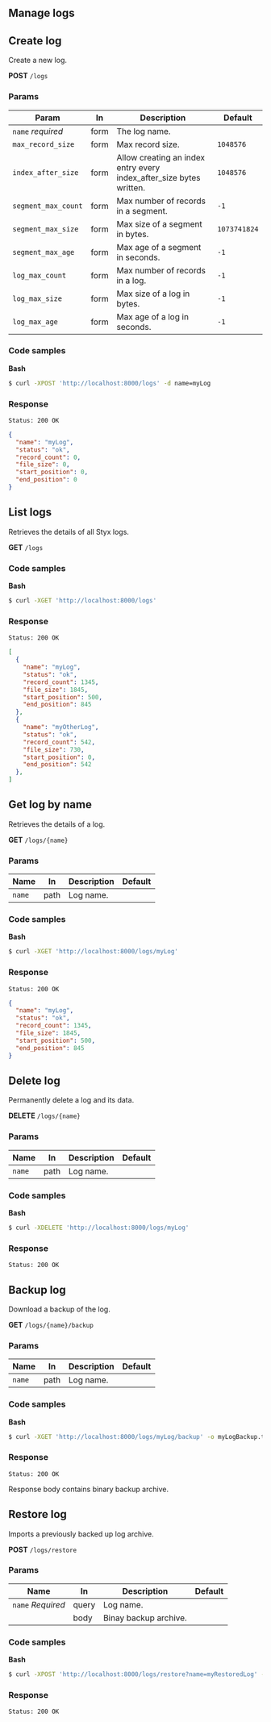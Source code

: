 Manage logs
-----------

## Create log

Create a new log.

**POST** `/logs`

### Params

| Param                 | In    | Description                                                           | Default       |
|---------------------  |------ |---------------------------------------------------------------------  |-------------- |
| `name`  _required_    | form  | The log name.                                                         |               |
| `max_record_size`     | form  | Max record size.                                                      | `1048576`     |
| `index_after_size`    | form  | Allow creating an index entry every index_after_size bytes written.   | `1048576`     |
| `segment_max_count`   | form  | Max number of records in a segment.                                   | `-1`          |
| `segment_max_size`    | form  | Max size of a segment in bytes.                                       | `1073741824`  |
| `segment_max_age`     | form  | Max age of a segment in seconds.                                      | `-1`          |
| `log_max_count`       | form  | Max number of records in a log.                                       | `-1`          |
| `log_max_size`        | form  | Max size of a log in bytes.                                           | `-1`          |
| `log_max_age`         | form  | Max age of a log in seconds.                                          | `-1`          |

### Code samples

**Bash**

```bash
$ curl -XPOST 'http://localhost:8000/logs' -d name=myLog
```

### Response

```
Status: 200 OK
```
```json
{
  "name": "myLog",
  "status": "ok",
  "record_count": 0,
  "file_size": 0,
  "start_position": 0,
  "end_position": 0
}
```

## List logs

Retrieves the details of all Styx logs.

**GET** `/logs`

### Code samples

**Bash**

```bash
$ curl -XGET 'http://localhost:8000/logs'
```

### Response

```
Status: 200 OK
```
```json
[
  {
    "name": "myLog",
    "status": "ok",
    "record_count": 1345,
    "file_size": 1845,
    "start_position": 500,
    "end_position": 845
  },
  {
    "name": "myOtherLog",
    "status": "ok",
    "record_count": 542,
    "file_size": 730,
    "start_position": 0,
    "end_position": 542
  },
]
```

## Get log by name

Retrieves the details of a log.

**GET** `/logs/{name}`

### Params 

| Name        | In      | Description                                                     | Default   |
|------------ |-------  |---------------------------------------------------------------- |---------- |
| `name`      | path    | Log name.                                                       |           |

### Code samples

**Bash**

```bash
$ curl -XGET 'http://localhost:8000/logs/myLog'
```

### Response

```
Status: 200 OK
```
```json
{
  "name": "myLog",
  "status": "ok",
  "record_count": 1345,
  "file_size": 1845,
  "start_position": 500,
  "end_position": 845
}
```

## Delete log

Permanently delete a log and its data.

**DELETE** `/logs/{name}`

### Params 

| Name        | In      | Description                                                     | Default   |
|------------ |-------  |---------------------------------------------------------------- |---------- |
| `name`      | path    | Log name.                                                       |           |

### Code samples

**Bash**

```bash
$ curl -XDELETE 'http://localhost:8000/logs/myLog'
```

### Response

```
Status: 200 OK
```

## Backup log

Download a backup of the log.

**GET** `/logs/{name}/backup`

### Params 

| Name        | In      | Description                                                     | Default   |
|------------ |-------  |---------------------------------------------------------------- |---------- |
| `name`      | path    | Log name.                                                       |           |

### Code samples

**Bash**

```bash
$ curl -XGET 'http://localhost:8000/logs/myLog/backup' -o myLogBackup.tar.gz
```

### Response

```
Status: 200 OK
```

Response body contains binary backup archive.

## Restore log

Imports a previously backed up log archive.

**POST** `/logs/restore`

### Params 

| Name                | In       | Description                                                     | Default   |
|-------------------- |--------- |---------------------------------------------------------------- |---------- |
| `name` _Required_   | query    | Log name.                                                       |           |
|                     | body     | Binay backup archive.                                           |           |

### Code samples

**Bash**

```bash
$ curl -XPOST 'http://localhost:8000/logs/restore?name=myRestoredLog' --data-binary '@myLogBackup.tar.gz'  
```

### Response

```
Status: 200 OK
```
